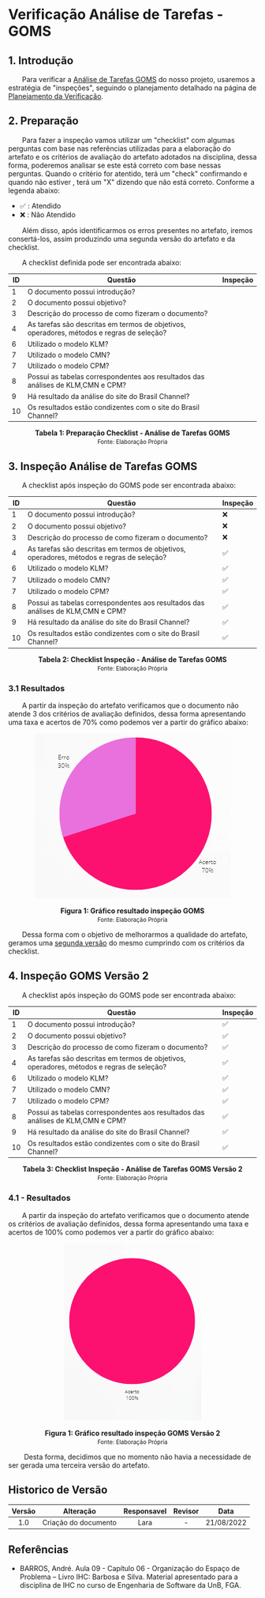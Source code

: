 # Verificação Análise de Tarefas - GOMS

## 1. Introdução

&emsp;&emsp;Para verificar a [Análise de Tarefas GOMS](../../analiseRequisitos/AnaliseDeTarefas/analiseTarefa_Goms.md) do nosso projeto, usaremos a estratégia de "inspeções", seguindo o planejamento detalhado na página de [Planejamento da Verificação](../verificacao/planejamento.md).

## 2. Preparação

&emsp;&emsp;Para fazer a inspeção vamos utilizar um "checklist" com algumas perguntas com base nas referências utilizadas para a elaboração do artefato e os critérios de avaliação do artefato adotados na disciplina, dessa forma, poderemos analisar se este está correto com base nessas perguntas. Quando o critério for atentido, terá um "check" confirmando e quando não estiver , terá um "X" dizendo que não está correto. Conforme a legenda abaixo:

- ✅ : Atendido
- ❌ : Não Atendido

&emsp;&emsp;Além disso, após identificarmos os erros presentes no artefato, iremos consertá-los, assim produzindo uma segunda versão do artefato e da checklist.

&emsp;&emsp;A checklist definida pode ser encontrada abaixo:

<center>

|ID|Questão| Inspeção |
|-----------|-------------|-------------|
| 1  |  O documento possui introdução? |  |
| 2  |  O documento possui objetivo? |  |
| 3  |  Descrição do processo de como fizeram o documento? |  |
| 4  |  As tarefas são descritas em termos de objetivos, operadores, métodos e regras de seleção? |  |
| 6  |  Utilizado o modelo KLM? |  |
| 7  |  Utilizado o modelo CMN? |  |
| 7  |  Utilizado o modelo CPM? |  |
| 8  |  Possui as tabelas correspondentes aos resultados das análises de KLM,CMN e CPM? |  |
| 9  |  Há resultado da análise do site do Brasil Channel? |  |
| 10 |  Os resultados estão condizentes com o site do Brasil Channel? |  |

</center>

<figcaption align='center'>
    <b>Tabela 1: Preparação Checklist - Análise de Tarefas GOMS </b>
    <br><small> Fonte: Elaboração Própria</small>
</figcaption>

## 3. Inspeção Análise de Tarefas GOMS

&emsp;&emsp;A checklist após inspeção do GOMS pode ser encontrada abaixo:

<center>

|ID|Questão| Inspeção |
|-----------|-------------|-------------|
| 1  |  O documento possui introdução? | ❌ |
| 2  |  O documento possui objetivo? | ❌ |
| 3  |  Descrição do processo de como fizeram o documento? | ❌ |
| 4  |  As tarefas são descritas em termos de objetivos, operadores, métodos e regras de seleção? | ✅ |
| 6  |  Utilizado o modelo KLM? | ✅ |
| 7  |  Utilizado o modelo CMN? | ✅ |
| 7  |  Utilizado o modelo CPM? | ✅ |
| 8  |  Possui as tabelas correspondentes aos resultados das análises de KLM,CMN e CPM? | ✅ |
| 9  |  Há resultado da análise do site do Brasil Channel? | ✅ |
| 10 |  Os resultados estão condizentes com o site do Brasil Channel? | ✅ |

</center>

<figcaption align='center'>
    <b>Tabela 2: Checklist Inspeção - Análise de Tarefas GOMS </b>
    <br><small> Fonte: Elaboração Própria</small>
</figcaption>

### 3.1 Resultados

&emsp;&emsp;A partir da inspeção do artefato verificamos que o documento não atende 3 dos critérios de avaliação definidos, dessa forma apresentando uma taxa e acertos de 70% como podemos ver a partir do gráfico abaixo:

<center>

![Grafico](../../assets/graficosVerificacao/grafico1_goms.png)

</center>

<figcaption align='center'>
    <b>Figura 1: Gráfico resultado inspeção GOMS </b>
    <br><small> Fonte: Elaboração Própria </small>
</figcaption>

&emsp;&emsp;Dessa forma com o objetivo de melhorarmos a qualidade do artefato, geramos uma [segunda versão](../../analiseRequisitos/AnaliseDeTarefas/analiseTarefa_Goms_V2.md) do mesmo cumprindo com os critérios da checklist.

## 4. Inspeção GOMS Versão 2

&emsp;&emsp;A checklist após inspeção do GOMS pode ser encontrada abaixo:

<center>

|ID|Questão| Inspeção |
|-----------|-------------|-------------|
| 1  |  O documento possui introdução? | ✅ |
| 2  |  O documento possui objetivo? | ✅ |
| 3  |  Descrição do processo de como fizeram o documento? | ✅ |
| 4  |  As tarefas são descritas em termos de objetivos, operadores, métodos e regras de seleção? | ✅ |
| 6  |  Utilizado o modelo KLM? | ✅ |
| 7  |  Utilizado o modelo CMN? | ✅ |
| 7  |  Utilizado o modelo CPM? | ✅ |
| 8  |  Possui as tabelas correspondentes aos resultados das análises de KLM,CMN e CPM? | ✅ |
| 9  |  Há resultado da análise do site do Brasil Channel? | ✅ |
| 10 |  Os resultados estão condizentes com o site do Brasil Channel? | ✅ |

</center>

<figcaption align='center'>
    <b>Tabela 3: Checklist Inspeção - Análise de Tarefas GOMS Versão 2 </b>
    <br><small> Fonte: Elaboração Própria</small>
</figcaption>

### 4.1 - Resultados

&emsp;&emsp;A partir da inspeção do artefato verificamos que o documento atende os critérios de avaliação definidos, dessa forma apresentando uma taxa e acertos de 100% como podemos ver a partir do gráfico abaixo:

<center>

![Grafico](../../assets/graficosVerificacao/grafico2_goms.png)

</center>

<figcaption align='center'>
    <b>Figura 1: Gráfico resultado inspeção GOMS Versão 2 </b>
    <br><small> Fonte: Elaboração Própria </small>
</figcaption>

&emsp;&emsp; Desta forma, decidimos que no momento não havia a necessidade de ser gerada uma terceira versão do artefato.

## Historico de Versão 

|    Versão    | Alteração| Responsavel        | Revisor     | Data
| :--------: | :----: | :------------------: | :-------------: |:----:|
| 1.0 | Criação do documento | Lara | - | 21/08/2022 |

## Referências

- BARROS, André. Aula 09 - Capítulo 06 - Organização do Espaço de Problema – Livro IHC: Barbosa e Silva. Material apresentado para a disciplina de IHC no curso de Engenharia de Software da UnB, FGA.
